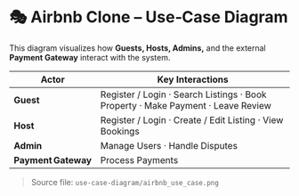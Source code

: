 # 🎭 Airbnb Clone – Use‑Case Diagram

This diagram visualizes how **Guests, Hosts, Admins,** and the external **Payment Gateway** interact with the system.


| Actor | Key Interactions |
|-------|------------------|
| **Guest** | Register / Login · Search Listings · Book Property · Make Payment · Leave Review |
| **Host**  | Register / Login · Create / Edit Listing · View Bookings |
| **Admin** | Manage Users · Handle Disputes |
| **Payment Gateway** | Process Payments |

> Source file: `use-case-diagram/airbnb_use_case.png`

